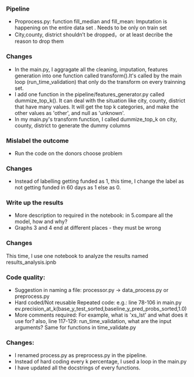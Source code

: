 ### Pipeline

- Proprocess.py: function fill_median and fill_mean: Imputation is happening on the entire data set . Needs to be only on train set
- City,county, district shouldn’t be dropped，or at least decribe the reason to drop them

### Changes
- In the main.py, I aggragate all the cleaning, imputation, features generation into one function called transform().It's called by the main loop (run_time_validation) that only do the transform on every trainning set.
- I add one function in the pipeline/features_generator.py called dummize_top_k(). It can deal with the situation like city, county, district that have many values. It will get the top k categories, and make the other values as 'other', and null as 'unknown'.
- In my main.py's transform function, I called dummize_top_k on city, county, district to generate the dummy columns


### Mislabel the outcome
- Run the code on the donors choose problem

### Changes

- Instead of labelling getting funded as 1, this time, I change the label as not getting funded in 60 days as 1 else as 0.

### Write up the results

- More description to required in the notebook: in 5.compare all the model, how and why?
- Graphs 3 and 4 end at different places - they must be wrong


### Changes
This time, I use one notebook to analyze the results named results_analysis.ipnb

### Code quality:
- Suggestion in naming a file: processor.py -> data_process.py or preprocess.py
- Hard coded/Not reusable Repeated code: e.g.: line 78-106 in main.py ev.precision_at_k(base_y_test_sorted,baseline_y_pred_probs_sorted,1.0)
- More comments required: For example, what is 'xs_lst' and what does it use for?  also, line 117-129: run_time_validation, what are the input arguments? Same for functions in time_validate.py

### Changes:

- I renamed process.py as preprocess.py in the pipeline.
- Instead of hard coding every k percentage, I used a loop in the main.py
- I have updated all the docstrings of every functions.